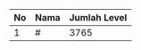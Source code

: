 | No | Nama            | Jumlah Level |
|----|-----------------|--------------|
| 1  | #    |    3765        |
